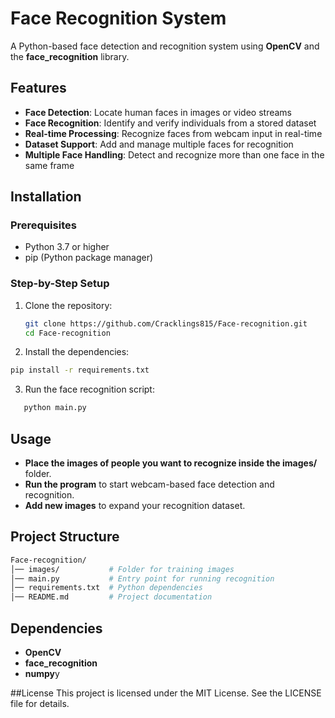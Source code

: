 # Face Recognition System

A Python-based face detection and recognition system using **OpenCV** and the **face_recognition** library.

## Features

- **Face Detection**: Locate human faces in images or video streams  
- **Face Recognition**: Identify and verify individuals from a stored dataset  
- **Real-time Processing**: Recognize faces from webcam input in real-time  
- **Dataset Support**: Add and manage multiple faces for recognition  
- **Multiple Face Handling**: Detect and recognize more than one face in the same frame  

## Installation

### Prerequisites
- Python 3.7 or higher  
- pip (Python package manager)  

### Step-by-Step Setup
1. Clone the repository:
   ```bash
   git clone https://github.com/Cracklings815/Face-recognition.git
   cd Face-recognition
   ```
2. Install the dependencies:
```bash
pip install -r requirements.txt
`````

3. Run the face recognition script:
```bash
   python main.py
`````

## Usage

- **Place the images of people you want to recognize inside the images/** folder.  
- **Run the program** to start webcam-based face detection and recognition.  
- **Add new images** to expand your recognition dataset.  

## Project Structure
```bash
Face-recognition/
│── images/           # Folder for training images
│── main.py           # Entry point for running recognition
│── requirements.txt  # Python dependencies
│── README.md         # Project documentation
`````


## Dependencies

- **OpenCV**  
- **face_recognition**  
- **numpy**y

##License
This project is licensed under the MIT License. See the LICENSE file for details.
